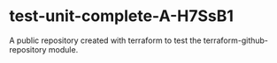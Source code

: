 # test-unit-complete-A-H7SsB1
A public repository created with terraform to test the terraform-github-repository module.

